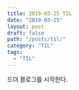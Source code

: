 ```yaml
---
title: 2019-03-25 TIL
date: "2019-03-25"
layout: post
draft: false
path: "/posts/til/"
category: "TIL"
tags:
  - "TIL"
---
```


드뎌 블로그를 시작한다.